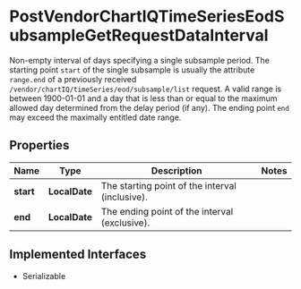 

# PostVendorChartIQTimeSeriesEodSubsampleGetRequestDataInterval

Non-empty interval of days specifying a single subsample period. The starting point `start` of the single subsample is usually the attribute `range.end` of a previously received `/vendor/chartIQ/timeSeries/eod/subsample/list` request. A valid range is between 1900-01-01 and a day that is less than or equal to the maximum allowed day determined from the delay period (if any). The ending point `end` may exceed the maximally entitled date range.

## Properties

Name | Type | Description | Notes
------------ | ------------- | ------------- | -------------
**start** | **LocalDate** | The starting point of the interval (inclusive).  | 
**end** | **LocalDate** | The ending point of the interval (exclusive). | 


## Implemented Interfaces

* Serializable


